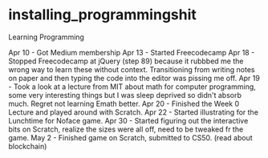 # installing_programmingshit
Learning Programming

Apr 10 - Got Medium membership
Apr 13 - Started Freecodecamp
Apr 18 - Stopped Freecodecamp at jQuery (step 89) because it rubbbed me the wrong way to learn these without context. Transitioning from writing notes on paper and then typing the code into the editor was pissing me off.
Apr 19 - Took a look at a lecture from MIT about math for computer programming, some very interesting things but I was sleep deprived so didn't absorb much. Regret not learning Emath better. 
Apr 20 - Finished the Week 0 Lecture and played around with Scratch. 
Apr 22 - Started illustrating for the Lunchtime for Noface game.
Apr 30 - Started figuring out the interactive bits on Scratch, realize the sizes were all off, need to be tweaked fr the game.
May 2 - Finished game on Scratch, submitted to CS50. (read about blockchain)
